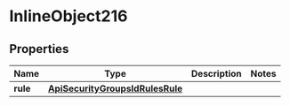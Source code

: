 

# InlineObject216

## Properties

Name | Type | Description | Notes
------------ | ------------- | ------------- | -------------
**rule** | [**ApiSecurityGroupsIdRulesRule**](ApiSecurityGroupsIdRulesRule.md) |  | 



